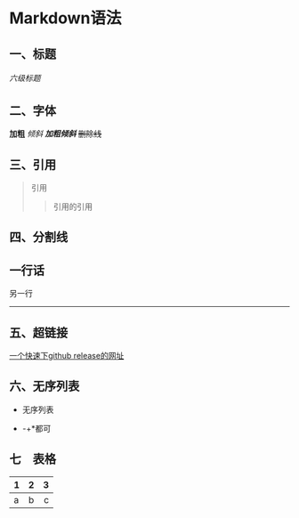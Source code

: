 # Markdown语法
## 一、标题
###### 六级标题
## 二、字体
**加粗**
*倾斜*
***加粗倾斜***
~~删除线~~
## 三、引用
>引用
>>引用的引用

## 四、分割线
一行话
----
另一行
***
## 五、超链接
[一个快速下github release的网址](https://d.serctl.com/)
## 六、无序列表
- 无序列表 
* -+*都可

## 七　表格
1|2|3
--|:--:|--:
a|b|c

